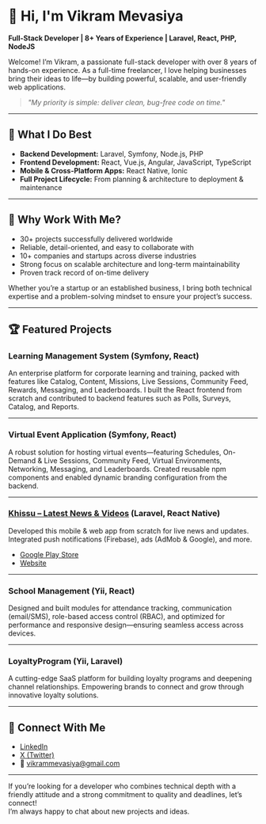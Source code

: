 # 👋 Hi, I'm Vikram Mevasiya

**Full-Stack Developer | 8+ Years of Experience | Laravel, React, PHP, NodeJS**

Welcome! I’m Vikram, a passionate full-stack developer with over 8 years of hands-on experience. As a full-time freelancer, I love helping businesses bring their ideas to life—by building powerful, scalable, and user-friendly web applications.

> _"My priority is simple: deliver clean, bug-free code on time."_

---

## 🚀 What I Do Best

- **Backend Development:** Laravel, Symfony, Node.js, PHP
- **Frontend Development:** React, Vue.js, Angular, JavaScript, TypeScript
- **Mobile & Cross-Platform Apps:** React Native, Ionic
- **Full Project Lifecycle:** From planning & architecture to deployment & maintenance

---

## 🌟 Why Work With Me?

- 30+ projects successfully delivered worldwide
- Reliable, detail-oriented, and easy to collaborate with
- 10+ companies and startups across diverse industries
- Strong focus on scalable architecture and long-term maintainability
- Proven track record of on-time delivery

Whether you’re a startup or an established business, I bring both technical expertise and a problem-solving mindset to ensure your project’s success.

---

## 🏆 Featured Projects

### Learning Management System (Symfony, React)
An enterprise platform for corporate learning and training, packed with features like Catalog, Content, Missions, Live Sessions, Community Feed, Rewards, Messaging, and Leaderboards. I built the React frontend from scratch and contributed to backend features such as Polls, Surveys, Catalog, and Reports.

---

### Virtual Event Application (Symfony, React)
A robust solution for hosting virtual events—featuring Schedules, On-Demand & Live Sessions, Community Feed, Virtual Environments, Networking, Messaging, and Leaderboards. Created reusable npm components and enabled dynamic branding configuration from the backend.

---

### [Khissu – Latest News & Videos](https://khissu.com) (Laravel, React Native)
Developed this mobile & web app from scratch for live news and updates. Integrated push notifications (Firebase), ads (AdMob & Google), and more.
- [Google Play Store](https://play.google.com/store/apps/details?id=com.app.khissu)
- [Website](https://khissu.com)

---

### School Management (Yii, React)
Designed and built modules for attendance tracking, communication (email/SMS), role-based access control (RBAC), and optimized for performance and responsive design—ensuring seamless access across devices.

---

### LoyaltyProgram (Yii, Laravel)
A cutting-edge SaaS platform for building loyalty programs and deepening channel relationships. Empowering brands to connect and grow through innovative loyalty solutions.

---

## 🔗 Connect With Me

- [LinkedIn](https://www.linkedin.com/in/vikram-mevasiya/)
- [X (Twitter)](https://x.com/vikram_mevasiya)
- 📧 vikrammevasiya@gmail.com

---

If you’re looking for a developer who combines technical depth with a friendly attitude and a strong commitment to quality and deadlines, let’s connect!  
I’m always happy to chat about new projects and ideas.
